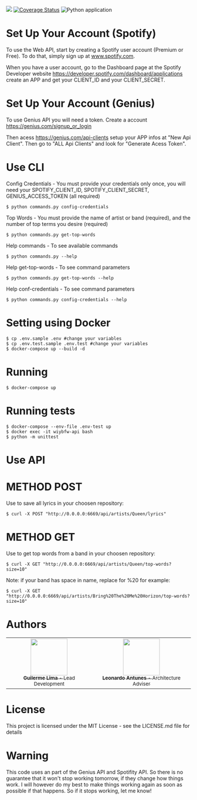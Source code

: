 <a href="https://codeclimate.com/github/LimaGuilherme/what-is-your-band-favorite-word-api/maintainability"><img src="https://api.codeclimate.com/v1/badges/4927af0fbe2bc1bf9c29/maintainability" /></a> [![Coverage Status](https://coveralls.io/repos/github/LimaGuilherme/what-is-your-band-favorite-word-api/badge.svg?branch=master)](https://coveralls.io/github/LimaGuilherme/what-is-your-band-favorite-word-api?branch=master)  ![Python application](https://github.com/LimaGuilherme/what-is-your-band-favorite-word-api/workflows/Python%20application/badge.svg)

# Set Up Your Account (Spotify)

To use the Web API, start by creating a Spotify user account (Premium or Free). To do that, simply sign up at www.spotify.com.

When you have a user account, go to the Dashboard page at the Spotify Developer website https://developer.spotify.com/dashboard/applications create an APP and get your CLIENT_ID and your CLIENT_SECRET. 

# Set Up Your Account (Genius)

To use Genius API you will need a token. Create a account https://genius.com/signup_or_login

Then acess https://genius.com/api-clients setup your APP infos at "New Api Client". Then go to "ALL Api Clients" and look for "Generate Acess Token".

# Use CLI

Config Credentials - You must provide your credentials only once, you will need your SPOTIFY_CLIENT_ID, SPOTIFY_CLIENT_SECRET, GENIUS_ACCESS_TOKEN (all required)
    
    $ python commands.py config-credentials
    
Top Words - You must provide the name of artist or band (required), and the number of top terms you desire (required)
    
    $ python commands.py get-top-words


Help commands - To see available commands
    
    $ python commands.py --help
    
Help get-top-words - To see command parameters  

    $ python commands.py get-top-words --help

Help conf-credentials - To see command parameters  

    $ python commands.py config-credentials --help
    
# Setting using Docker

    $ cp .env.sample .env #change your variables
    $ cp .env.test.sample .env.test #change your variables
    $ docker-compose up --build -d

# Running

    $ docker-compose up

# Running tests
    $ docker-compose --env-file .env-test up
    $ docker exec -it wiybfw-api bash
    $ python -m unittest

# Use API

# METHOD POST
Use to save all lyrics in your choosen repository:

    $ curl -X POST "http://0.0.0.0:6669/api/artists/Queen/lyrics" 

# METHOD GET
Use to get top words from a band in your choosen repository:

    $ curl -X GET "http://0.0.0.0:6669/api/artists/Queen/top-words?size=10"
    
Note: if your band has space in name, replace for %20 for example:
    
    $ curl -X GET "http://0.0.0.0:6669/api/artists/Bring%20The%20Me%20Horizon/top-words?size=10"


# Authors 
<table>
  <tr>
    <td align="center">
      <a href="https://github.com/LimaGuilherme">
        <img src="https://avatars1.githubusercontent.com/u/13668673?s=460&u=6db061321b83a015314e8ab53b1a0bead7919310&v=4" width="100px;" alt=""/>
        <br />
        <sub>
          <b>Guilerme Lima</b>
          <span> - Lead Development</span>
        </sub>
      </a>
    </td>
    <td align="center">
      <a href="https://github.com/antunesleo">
        <img src="https://avatars0.githubusercontent.com/u/13929952?s=400&u=8c46ff05e5295aa7f085f5ec8aeddf5af6bc4677&v=4" width="100px;" alt=""/>
        <br />
        <sub>
          <b>Leonardo Antunes</b>
          <span> - Architecture Adviser </span>
        </sub>
      </a>
    </td>
  </tr>
</table>  

# License
This project is licensed under the MIT License - see the LICENSE.md file for details

# Warning
This code uses an  part of the Genius API and Spotifity API. So there is no guarantee 
that it won't stop working tomorrow, if they change how things work. I will however do
my best to make things working again as soon as possible if that happens. So if it 
stops working, let me know!


    